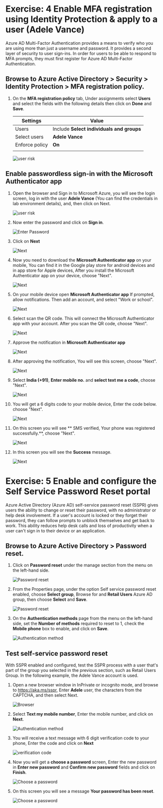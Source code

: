 # Exercise: 4 Enable MFA registration using Identity Protection & apply to a user (Adele Vance)




Azure AD Multi-Factor Authentication provides a means to verify who you are using more than just a username and password. It provides a second layer of security to user sign-ins. In order for users to be able to respond to MFA prompts, they must first register for Azure AD Multi-Factor Authentication.



## Browse to Azure Active Directory > Security > Identity Protection > MFA registration policy.




1. On the **MFA registration policy** tab, Under assignments select **Users** and select the fields with the following details then click on **Done** and **Save**.

    | Settings | Value |
    |--|--|
    | Users | Include **Select individuals and groups**  |
    | Select users | **Adele Vance**
    | Enforce policy | **On**  |
    | | |




   ![](images/mfa-select-users.png "user risk")




## Enable passwordless sign-in with the Microsoft Authenticator app



1. Open the browser and Sign in to Microsoft Azure, you will see the login screen, log in with the user **Adele Vance** (You can find the credentials in lab environment details), and, then click on Next.



   ![](images/username-mfa.png "user risk")




2. Now enter the password and click on **Sign in**. 



    

     ![](images/sign-in-mfa.png "Enter Password") 





3. Click on **Next**




     ![](images/next-mfa.png "Next")




4. Now you need to download the **Microsoft Authenticator app** on your mobile, You can find it in the Google play store for android devices and in app store for Apple devices, After you install the Microsoft Authenticator app on your device, choose "Next".





     ![](images/download-app.png "Next")




5. On your mobile device open **Microsoft Authenticator app** If prompted, allow notifications. Then add an account, and select "Work or school".




     ![](images/next-app.png "Next")




6. Select scan the QR code. This will connect the Microsoft Authenticator app with your account. After you scan the QR code, choose "Next".




     ![](images/qr-code.png "Next")



7. Approve the notification in **Microsoft Authenticator app**




     ![](images/approve-mfa.png "Next")



8. After approving the notification, You will see this screen, choose "Next".




     ![](images/after-approve-mfa.png "Next")




9. Select **India (+91)**, **Enter mobile no.** and **select text me a code**, choose "Next".





     ![](images/enter-mobile-no.png "Next")



10. You will get a 6 digits code to your mobile device, Enter the code below. choose "Next".





     ![](images/otp-no.png "Next")




11. On this screen you will see **  SMS verified, Your phone was registered successfully.**, choose "Next".




     ![](images/otp-verified.png "Next")



12. In this screen you will see the **Success** message.




     ![](images/success.png "Next")




# Exercise: 5 Enable and configure the Self Service Password Reset portal




Azure Active Directory (Azure AD) self-service password reset (SSPR) gives users the ability to change or reset their password, with no administrator or help desk involvement. If a user's account is locked or they forget their password, they can follow prompts to unblock themselves and get back to work. This ability reduces help desk calls and loss of productivity when a user can't sign in to their device or an application.




## Browse to Azure Active Directory > Password reset.




1. Click on **Password reset** under the manage section from the menu on the left-hand side.




     ![](images/sspr.png "Password reset")




2. From the Properties page, under the option Self service password reset enabled, choose **Select group**, Browse for and **Retail Users** Azure AD group, then choose **Select** and **Save**.





     ![](images/sspr-select-grp.png "Password reset")




3. On the **Authentication methods** page from the menu on the left-hand side, set the **Number of methods** required to reset to 1, check the **Mobile phone** box to enable, and click on **Save**.





     ![](images/sspr-auth-method.png "Authentication method")





## Test self-service password reset




With SSPR enabled and configured, test the SSPR process with a user that's part of the group you selected in the previous section, such as Retail Users Group. In the following example, the Adele Vance account is used.



1. Open a new browser window in InPrivate or incognito mode, and browse to https://aka.ms/sspr, Enter **Adele** user, the characters from the CAPTCHA, and then select Next.




     ![](images/sspr-browser.png "Browser")



2. Select **Text my mobile number**, Enter the mobile number, and click on **Next**.




     ![](images/sspr-text.png "Authentication method")



3. You will receive a text message with 6 digit verification code to your phone, Enter the code and click on **Next**




     ![](images/sspr-otp.png "verification code")



4. Now you will get a **choose a password** screen, Enter the new password in **Enter new password** and **Confirm new password** fields and click on **Finish**.




     ![](images/sspr-password.png "Choose a password")




8. On this screen you will see a message **Your password has been reset**.




     ![](images/sspr-reset.png "Choose a password")